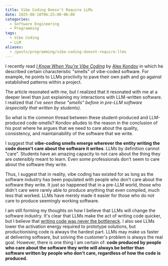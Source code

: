 ```yaml
---
title: Vibe Coding Doesn't Require LLMs
date: 2025-08-10T06:25:00-06:00
categories:
  - Software Engineering
  - Programming
tags:
  - Vibe Coding
  - LLM
aliases:
  - /posts/programming/vibe-coding-doesnt-require-llms
---
```


I recently read
[_I Know When You're Vibe Coding_](https://alexkondov.com/i-know-when-youre-vibe-coding/)
by [Alex Kondov](https://alexkondov.com/) in which he described certain
characteristic "smells" of vibe-coded software. For example, he points to LLMs
proclivity to pave their own path and go against established patterns within a
project.

The article resonated with me, but I realized that it resonated with me at a
deeper level than just explaining my interactions with LLM-written software. I
realized that _I've seen these "smells" before in pre-LLM software (especially
that written by students)._

So what is the common thread between these student-produced and LLM-produced
code-smells? Kondov alludes to the reason in the conclusion of his post where he
argues that we need to care about the quality, consistency, and maintainability
of the software that we write.

I suggest that **vibe-coding smells emerge wherever the entity writing the code
doesn't care about the software it writes**. LLMs by definition cannot "care".
Students have an amazing capacity to not care about the thing they are
ostensibly meant to learn. Even some professionals don't seem to care about the
software they write.

Thus, I suggest that in reality, vibe coding has existed for as long as the
software industry has been populated with people who don't care about the
software they write. It just so happened that in a pre-LLM world, those who
didn't care were rarely able to produce anything that even compiled, much less
that worked. LLMs have merely made it easier for those who do not care to
produce seemingly working software.

I am still forming my thoughts on how I believe that LLMs will change the
software industry. It's clear that LLMs make the act of writing code quicker,
but I believe that
[writing code was never the bottleneck](https://ordep.dev/posts/writing-code-was-never-the-bottleneck).
I also see LLMs lower the activation energy required to prototype solutions, but
productionising code is always the hardest part. LLMs may make us faster at
delivering software, but solving the customer's problem is always the real goal.
However, there is one thing I am certain of: **code produced by people who care
about the software they write will always be better than software written by
people who don't care, regardless of how the code is produced.**

